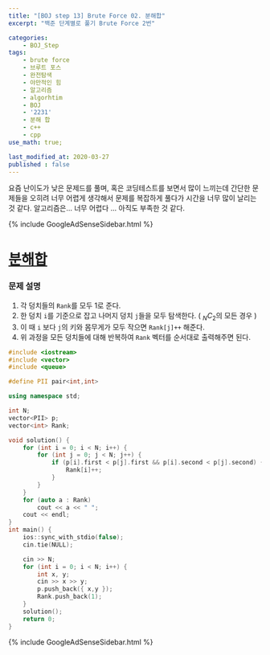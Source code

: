 ```yaml
---
title: "[BOJ step 13] Brute Force 02. 분해합"
excerpt: "백준 단계별로 풀기 Brute Force 2번"

categories:
    - BOJ_Step
tags:
    - brute force
    - 브루트 포스
    - 완전탐색
    - 야만적인 힘
    - 알고리즘
    - algorhtim
    - BOJ
    - '2231'
    - 분해 합
    - c++
    - cpp  
use_math: true;

last_modified_at: 2020-03-27  
published : false
---
```




요즘 난이도가 낮은 문제드를 풀며, 혹은 코딩테스트를 보면서 많이 느끼는데 간단한 문제들을 오히려 너무 어렵게 생각해서 문제를 복잡하게 풀다가 시간을 너무 많이 날리는 것 같다. 
알고리즘은... 너무 어렵다 ... 아직도 부족한 것 같다.

{% include GoogleAdSenseSidebar.html %}

# [분해합](https://www.acmicpc.net/problem/2231)


### 문제 설명

1. 각 덩치들의 `Rank`를 모두 1로 준다.
2. 한 덩치 `i`를 기준으로 잡고 나머지 덩치 `j`들을 모두 탐색한다. ( $_NC_2$의 모든 경우 )
3. 이 때 `i` 보다 `j`의 키와 몸무게가 모두 작으면 `Rank[j]++` 해준다.
4. 위 과정을 모든 덩치들에 대해 반복하여 `Rank` 벡터를 순서대로 출력해주면 된다.  

```cpp
#include <iostream>
#include <vector>
#include <queue>

#define PII pair<int,int>

using namespace std;

int N;
vector<PII> p;
vector<int> Rank;

void solution() {
	for (int i = 0; i < N; i++) {
		for (int j = 0; j < N; j++) {
			if (p[i].first < p[j].first && p[i].second < p[j].second) {
				Rank[i]++;
			}
		}
	}
	for (auto a : Rank)
		cout << a << " ";
	cout << endl;
}
int main() {
	ios::sync_with_stdio(false);
	cin.tie(NULL);

	cin >> N;
	for (int i = 0; i < N; i++) {
		int x, y;
		cin >> x >> y;
		p.push_back({ x,y });
		Rank.push_back(1);
	}
	solution();
	return 0;
}
```



{% include GoogleAdSenseSidebar.html %}
